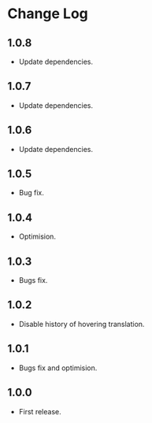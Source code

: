# Change Log

## 1.0.8
- Update dependencies.

## 1.0.7
- Update dependencies.

## 1.0.6
- Update dependencies.

## 1.0.5
- Bug fix.

## 1.0.4
- Optimision.

## 1.0.3
- Bugs fix.

## 1.0.2
- Disable history of hovering translation.

## 1.0.1
- Bugs fix and optimision.

## 1.0.0
- First release.